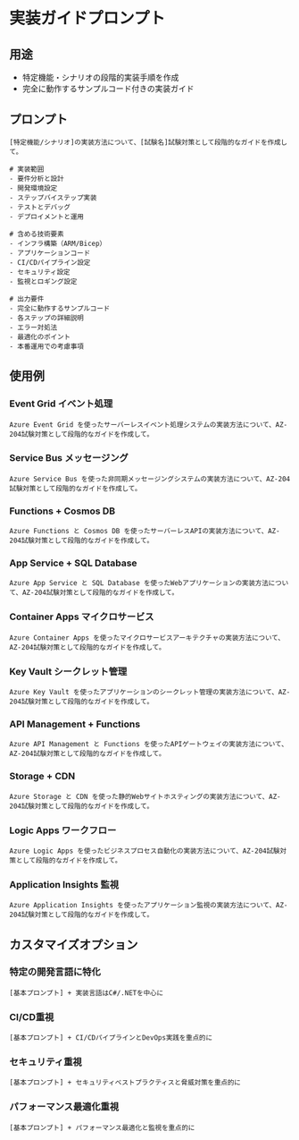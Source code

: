 # 実装ガイドプロンプト

## 用途
- 特定機能・シナリオの段階的実装手順を作成
- 完全に動作するサンプルコード付きの実装ガイド

## プロンプト

```
[特定機能/シナリオ]の実装方法について、[試験名]試験対策として段階的なガイドを作成して。

# 実装範囲
- 要件分析と設計
- 開発環境設定
- ステップバイステップ実装
- テストとデバッグ
- デプロイメントと運用

# 含める技術要素
- インフラ構築（ARM/Bicep）
- アプリケーションコード
- CI/CDパイプライン設定
- セキュリティ設定
- 監視とロギング設定

# 出力要件
- 完全に動作するサンプルコード
- 各ステップの詳細説明
- エラー対処法
- 最適化のポイント
- 本番運用での考慮事項
```

## 使用例

### Event Grid イベント処理
```
Azure Event Grid を使ったサーバーレスイベント処理システムの実装方法について、AZ-204試験対策として段階的なガイドを作成して。
```

### Service Bus メッセージング
```
Azure Service Bus を使った非同期メッセージングシステムの実装方法について、AZ-204試験対策として段階的なガイドを作成して。
```

### Functions + Cosmos DB
```
Azure Functions と Cosmos DB を使ったサーバーレスAPIの実装方法について、AZ-204試験対策として段階的なガイドを作成して。
```

### App Service + SQL Database
```
Azure App Service と SQL Database を使ったWebアプリケーションの実装方法について、AZ-204試験対策として段階的なガイドを作成して。
```

### Container Apps マイクロサービス
```
Azure Container Apps を使ったマイクロサービスアーキテクチャの実装方法について、AZ-204試験対策として段階的なガイドを作成して。
```

### Key Vault シークレット管理
```
Azure Key Vault を使ったアプリケーションのシークレット管理の実装方法について、AZ-204試験対策として段階的なガイドを作成して。
```

### API Management + Functions
```
Azure API Management と Functions を使ったAPIゲートウェイの実装方法について、AZ-204試験対策として段階的なガイドを作成して。
```

### Storage + CDN
```
Azure Storage と CDN を使った静的Webサイトホスティングの実装方法について、AZ-204試験対策として段階的なガイドを作成して。
```

### Logic Apps ワークフロー
```
Azure Logic Apps を使ったビジネスプロセス自動化の実装方法について、AZ-204試験対策として段階的なガイドを作成して。
```

### Application Insights 監視
```
Azure Application Insights を使ったアプリケーション監視の実装方法について、AZ-204試験対策として段階的なガイドを作成して。
```

## カスタマイズオプション

### 特定の開発言語に特化
```
[基本プロンプト] + 実装言語はC#/.NETを中心に
```

### CI/CD重視
```
[基本プロンプト] + CI/CDパイプラインとDevOps実践を重点的に
```

### セキュリティ重視
```
[基本プロンプト] + セキュリティベストプラクティスと脅威対策を重点的に
```

### パフォーマンス最適化重視
```
[基本プロンプト] + パフォーマンス最適化と監視を重点的に
```